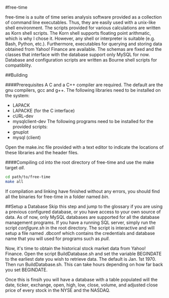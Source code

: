 #free-time

free-time is a suite of time series analysis software provided as a collection of command line executables. Thus, they are easily used with a unix-like shell environment. The scripts provided for various calculations are written as Korn shell scripts. The Korn shell supports floating point arithmatic, which is why I chose it. However, any shell or interpreter is suitable (e.g. Bash, Python, etc.). Furthermore, executables for querying and storing data obtained from Yahoo! Finance are available. The schemas are fixed and the classes that interface with the database support only MySQL for now. Database and configuration scripts are written as Bourne shell scripts for compatiblity.

##Building

####Prerequisites
A C and a C++ compiler are required. The default are the gnu compilers, gcc and g++.
The following libraries need to be installed on the system:
  * LAPACK
  * LAPACKE (for the C interface)
  * cURL-dev
  * mysqlclient-dev
The following programs need to be installed for the provided scripts:
  * gnuplot
  * mysql (client)

Open the make.inc file provided with a text editor to indicate the locations of these libraries and the header files.

####Compiling
cd into the root directory of free-time and use the make target *all*.
```bash
cd path/to/free-time
make all
```
If compilation and linking have finished without any errors, you should find all the binaries for free-time in a folder named *bin*.

##Setup a Database
Skip this step and jump to the glossary if you are using a previous configured database, or you have access to your own source of data. As of now, only MySQL databases are supported for all the database management programs. If you have a running SQL server, simply run the script *configure.sh* in the root directory. The script is interactive and will setup a file named .dbconf which contains the credentials and database name that you will used for programs such as *pull*.  

Now, it's time to obtain the historical stock market data from Yahoo! Finance. Open the script BuildDatabase.sh and set the variable BEGINDATE to the earliest date you wish to retrieve data. The default is Jan. 1st 1970. Then run BuildDatabase.sh. This can take hours depending on how far back you set BEGINDATE.  

Once this is finsih you will have a database with a table populated will the date, ticker, exchange, open, high, low, close, volume, and adjusted close price of every stock in the NYSE and the NASDAQ.
